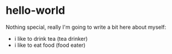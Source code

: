 # hello-world
Nothing special, really
I'm going to write a bit here about myself:
- i like to drink tea (tea drinker)
- i like to eat food (food eater)

